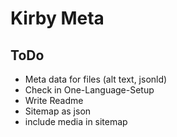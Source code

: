 # Kirby Meta

## ToDo

- Meta data for files (alt text, jsonld)
- Check in One-Language-Setup
- Write Readme
- Sitemap as json
- include media in sitemap
